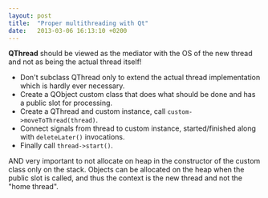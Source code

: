 ```yaml
---
layout: post
title:  "Proper multithreading with Qt"
date:   2013-03-06 16:13:10 +0200
---
```


<strong>QThread</strong> should be viewed as the mediator with the OS of the new thread and not as being the actual thread itself!

- Don't subclass QThread only to extend the actual thread implementation which is hardly ever necessary.
- Create a QObject custom class that does what should be done and has a public slot for processing.
- Create a QThread and custom instance, call `custom->moveToThread(thread)`.
- Connect signals from thread to custom instance, started/finished along with `deleteLater()` invocations.
- Finally call `thread->start()`.

AND very important to not allocate on heap in the constructor of the custom class only on the stack. Objects can be allocated on the heap when the public slot is called, and thus the context is the new thread and not the "home thread".
